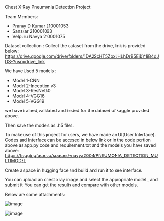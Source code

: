 Chest X-Ray Pneumonia Detection Project

Team Members:
* Pranay D Kumar 210001053
* Sanskar 210001063
* Velpuru Navya 210001075

Dataset collection : 
Collect the dataset from the drive, link is provided below:
https://drive.google.com/drive/folders/1DA2ScHT5ZoxLHLhDrB5EiDY1iB4dJDS-?usp=drive_link

We have Used 5 models : 
* Model 1-CNN
* Model 2-Inception v3
* Model 3-ResNet50
* Model 4-VGG16
* Model 5-VGG19

we have trained,validated and tested for the dataset of kaggle provided above.

Then save the models as .h5 files.

To make use of this project for users, we have made an UI(User Interface).
Codes and Interface can be accesed in below link or in the code portion above as app.py code and requirement.txt and the models you have saved above:
https://huggingface.co/spaces/vnavya2004/PNEUMONIA_DETECTION_MULTIMODEL

Create a space in hugging face and build and run it to see interface.

You can upload an chest xray image and select the appropriate model , and submit it. You can get the results and compare with other models.

Below are some attachments:

![image](https://github.com/Sanskar6877/ChestXRay_Pneumonia_Detection/assets/108207099/9fd96ea3-892d-45da-b397-a2195de1d69d)


![image](https://github.com/Sanskar6877/ChestXRay_Pneumonia_Detection/assets/108207099/6ca8d374-e26b-4be5-b701-7d291b108844)
